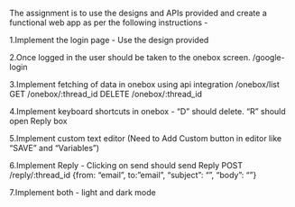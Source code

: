 The assignment is to use the designs and APIs provided and create a functional web app as per the following instructions -

1.Implement the login page - Use the design provided

2.Once logged in the user should be taken to the onebox screen. /google-login

3.Implement fetching of data in onebox using api integration /onebox/list GET /onebox/:thread_id DELETE /onebox/:thread_id

4.Implement keyboard shortcuts in onebox - “D” should delete. “R” should open Reply box

5.Implement custom text editor (Need to Add Custom button in editor like “SAVE” and “Variables”)

6.Implement Reply - Clicking on send should send Reply POST /reply/:thread_id {from: “email”, to:”email”, “subject”: “”, “body”: “”}

7.Implement both - light and dark mode

